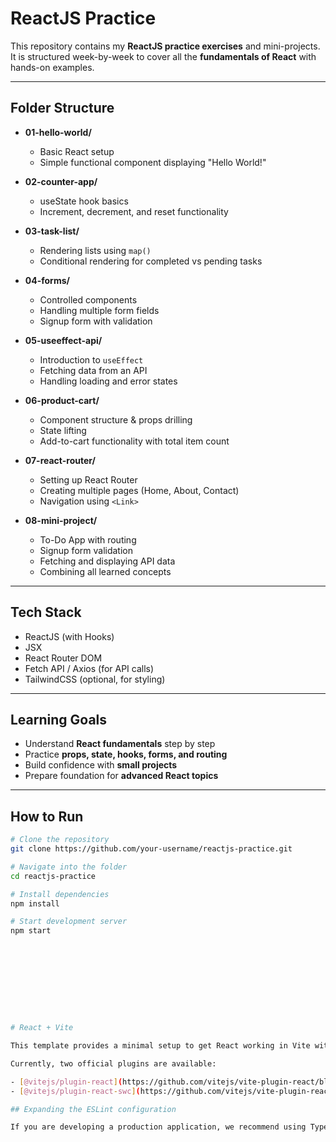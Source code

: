 # ReactJS Practice 

This repository contains my **ReactJS practice exercises** and mini-projects.  
It is structured week-by-week to cover all the **fundamentals of React** with hands-on examples.

---

##  Folder Structure

- **01-hello-world/**
  - Basic React setup
  - Simple functional component displaying "Hello World!"

- **02-counter-app/**
  - useState hook basics
  - Increment, decrement, and reset functionality

- **03-task-list/**
  - Rendering lists using `map()`
  - Conditional rendering for completed vs pending tasks

- **04-forms/**
  - Controlled components
  - Handling multiple form fields
  - Signup form with validation

- **05-useeffect-api/**
  - Introduction to `useEffect`
  - Fetching data from an API
  - Handling loading and error states

- **06-product-cart/**
  - Component structure & props drilling
  - State lifting
  - Add-to-cart functionality with total item count

- **07-react-router/**
  - Setting up React Router
  - Creating multiple pages (Home, About, Contact)
  - Navigation using `<Link>`

- **08-mini-project/**
  - To-Do App with routing
  - Signup form validation
  - Fetching and displaying API data
  - Combining all learned concepts

---

##  Tech Stack

- ReactJS (with Hooks)
- JSX
- React Router DOM
- Fetch API / Axios (for API calls)
- TailwindCSS (optional, for styling)

---

##  Learning Goals

- Understand **React fundamentals** step by step
- Practice **props, state, hooks, forms, and routing**
- Build confidence with **small projects**
- Prepare foundation for **advanced React topics**

---

##  How to Run

```bash
# Clone the repository
git clone https://github.com/your-username/reactjs-practice.git

# Navigate into the folder
cd reactjs-practice

# Install dependencies
npm install

# Start development server
npm start










# React + Vite

This template provides a minimal setup to get React working in Vite with HMR and some ESLint rules.

Currently, two official plugins are available:

- [@vitejs/plugin-react](https://github.com/vitejs/vite-plugin-react/blob/main/packages/plugin-react) uses [Babel](https://babeljs.io/) for Fast Refresh
- [@vitejs/plugin-react-swc](https://github.com/vitejs/vite-plugin-react/blob/main/packages/plugin-react-swc) uses [SWC](https://swc.rs/) for Fast Refresh

## Expanding the ESLint configuration

If you are developing a production application, we recommend using TypeScript with type-aware lint rules enabled. Check out the [TS template](https://github.com/vitejs/vite/tree/main/packages/create-vite/template-react-ts) for information on how to integrate TypeScript and [`typescript-eslint`](https://typescript-eslint.io) in your project.
